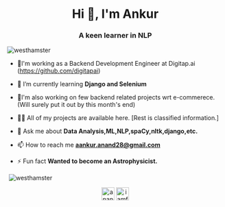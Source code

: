 <h1 align="center">Hi 👋, I'm Ankur</h1>
<h3 align="center">A keen learner in NLP</h3>

<p align="left"> <img src="https://komarev.com/ghpvc/?username=westhamster" alt="westhamster" /> </p>

- 🔭I'm working as a Backend Development Engineer at Digitap.ai (https://github.com/digitapai)

- 🌱 I’m currently learning **Django and Selenium**

- 🔭I'm also working on few backend related projects wrt e-commerece. (Will surely put it out by this month's end)

- 👨‍💻 All of my projects are available here. [Rest is classified information.]

- 💬 Ask me about **Data Analysis,ML,NLP,spaCy,nltk,django,etc.**

- 📫 How to reach me **aankur.anand28@gmail.com**

- ⚡ Fun fact **Wanted to become an Astrophysicist.**


<p>&nbsp;<img align="center" src="https://github-readme-stats.vercel.app/api?username=westhamster&show_icons=true" alt="westhamster" /></p>

<p align="center">
<a href="https://linkedin.com/in/anand-ankur" target="blank"><img align="center" src="https://cdn.jsdelivr.net/npm/simple-icons@3.0.1/icons/linkedin.svg" alt="anand-ankur" height="30" width="30" /></a>
<a href="https://kaggle.com/iamfuture" target="blank"><img align="center" src="https://cdn.jsdelivr.net/npm/simple-icons@3.0.1/icons/kaggle.svg" alt="iamfuture" height="30" width="30" /></a>
</p>
